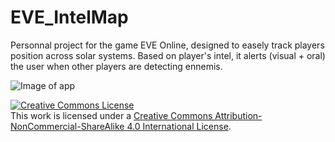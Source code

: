 # EVE_IntelMap
Personnal project for the game EVE Online, designed to easely track players position across solar systems. Based on player's intel, it alerts (visual + oral) the user when other players are detecting ennemis.

![Image of app](https://i.imgur.com/l9z5LNe.png)

<a rel="license" href="http://creativecommons.org/licenses/by-nc-sa/4.0/"><img alt="Creative Commons License" style="border-width:0" src="https://i.creativecommons.org/l/by-nc-sa/4.0/88x31.png" /></a><br />This work is licensed under a <a rel="license" href="http://creativecommons.org/licenses/by-nc-sa/4.0/">Creative Commons Attribution-NonCommercial-ShareAlike 4.0 International License</a>.
